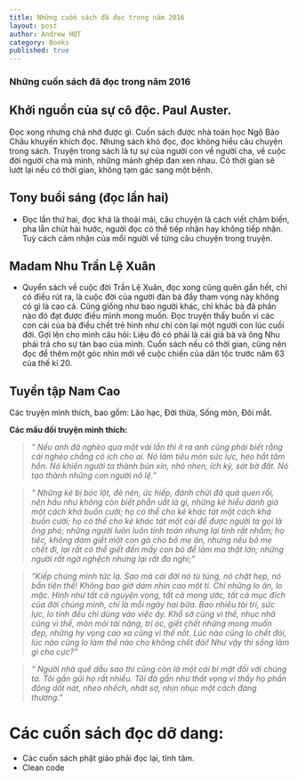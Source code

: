 ```yaml
---
title: Những cuốn sách đã đọc trong năm 2016
layout: post
author: Andrew HQT
category: Books
published: true
---
```


### Những cuốn sách đã đọc trong năm 2016

## Khởi nguồn của sự cô độc. Paul Auster.

Đọc xong nhưng chả nhớ được gì. Cuốn sách được nhà toán học Ngô Bảo Châu khuyến khích đọc. Nhưng sách khó đọc, đọc không hiểu câu chuyện trong sách. Truyện trong sách là tự sự của người con về người cha, về cuộc đời người cha mà mình, những mảnh ghép đan xen nhau. Có thời gian sẽ lướt lại nếu có thời gian, không tạm gác sang một bênh.

## Tony buổi sáng (đọc lần hai)
- Đọc lần thứ hai, đọc khá là thoải mái, câu chuyện là cách viết châm biến, pha lẫn chút hài hước, người đọc có thể tiếp nhận hay không tiếp nhận. Tuỳ cách cảm nhận của mổi người về từng câu chuyện trong truyện.

## Madam Nhu Trần Lệ Xuân
- Quyển sách về cuộc đời Trần Lệ Xuân, đọc xong cũng quên gần hết, chỉ có điều rút ra, là cuộc đời của người đàn bà đầy tham vọng này không có gì là cao cả. Cũng giống như bao người khác, chỉ khác bà đã phần nào đó đạt được điều mình mong muốn. Đọc truyện thấy buồn vì các con cái của bà điều chết trẻ hình như chỉ còn lại một người con lúc cuối đời. Gợi lên cho mình câu hỏi: Liệu đó có phải là cái giá bà và ông Nhu phải trả cho sự tàn bạo của mình. Cuốn sách nếu có thời gian, cũng nên đọc để thêm một góc nhìn mới về cuộc chiến của dân tộc trước năm 63 của thế kỉ 20.

## Tuyển tập Nam Cao
Các truyện mình thích, bao gồm: Lão hạc, Đời thừa, Sống mòn, Đôi mắt.

**Các mẩu đối truyện mình thích:**

> _“ Nếu anh đã nghèo qua một vài lần thì ít ra anh cũng phải biết rằng cái nghèo chẳng có ích cho ai. Nó làm tiêu mòn sức lực, héo hắt tâm hồn. Nó khiến người ta thành bủn xỉn, nhỏ nhen, ích kỷ, sát bờ đất. Nó tạo thành những con người nô lệ.”_

> _“ Những kẻ bị bóc lột, đè nén, ức hiếp, đánh chửi đã quá quen rồi, nên hầu như không còn biết phẫn uất là gì, những kẻ hiểu danh giá một cách khá buồn cười; họ có thể cho kẻ khác tát một cách khá buồn cười; họ có thể cho kẻ khác tát một cái để được người ta gọi là ông phó; những người luôn luôn tính toán nhưng lại tính rất nhầm; họ tiếc, không dám giết một con gà cho bố mẹ ăn, nhưng nếu bố mẹ chết đi, lại rất có thể giết đến mấy con bò để làm ma thật lớn; những người rất ngờ nghệch nhưng lại rất đa nghi;”_

> _“Kiếp chúng mình tức lạ. Sao mà cái đời nó tù túng, nó chật hẹp, nó bần tiện thế! Không bao giờ dám nhìn cao một tí. Chỉ những lo ăn, lo mặc. Hình như tất cả nguyện vọng, tất cả mong ước, tất cả mục đích của đời chúng mình, chỉ là mỗi ngày hai bữa. Bao nhiêu tài trí, sức lực, lo tính đều chỉ dùng vào việc ấy. Khổ sở cũng vì thế, nhục nhã cũng vì thế, mòn mỏi tài năng, trí óc, giết chết những mong muốn đẹp, những hy vọng cao xa cũng vì thế nốt. Lúc nào cũng lo chết đói, lúc nào cũng lo làm thế nào cho không chết đói! Như vậy thì sống làm gì cho cực?”_

> _“ Người nhà quê dẫu sao thì cũng còn là một cái bí mật đối với chúng ta. Tôi gần gũi họ rất nhiều. Tôi đã gần như thất vọng vì thấy họ phần đông dốt nát, nheo nhếch, nhát sợ, nhịn nhục một cách đáng thương.”_

# Các cuốn sách đọc dỡ dang:
- Các cuốn sách phật giáo phải đọc lại, tĩnh tâm.
- Clean code
